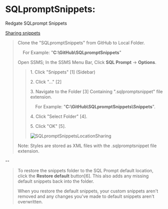 # SQLpromptSnippets:
Redgate SQLprompt Snippets
<p><a href="https://documentation.red-gate.com/sp/sql-code-snippets/sharing-snippets">Sharing snippets</a></p>
<blockquote>
  <p>Clone the "SQLpromptSnippets" from GitHub to Local Folder.</p>
  <p>&nbsp;&nbsp;&nbsp;&nbsp;For Example: "<b>C:\GitHub\SQLpromptSnippets</b>"</p>
  <p>Open SSMS; In the SSMS Menu Bar, Click <b>SQL Prompt</b> → <b>Options</b>.</p>
  <blockquote>
    <p>1. Click "Snippets" [1] (Sidebar)</p>
    <p>2. Click "..." [2]</p>
    <p>3. Navigate to the Folder [3] Containing ".sqlpromptsnippet" file extension.</p>
    <p>&nbsp;&nbsp;&nbsp;&nbsp;For Example: "<b>C:\GitHub\SQLpromptSnippets\Snippets</b>".</p>
    <p>4. Click "Select Folder" [4].</p>
    <p>5. Click "OK" [5].</p>
    <p><img src="https://i.postimg.cc/HLvg794t/SQLprompt-Snippets-Location-Sharing.png" title="SQLpromptSnippetsLocationSharing"/></p>
  </blockquote>
  <p>Note: Styles are stored as XML files with the .sqlpromptsnippet file extension.</p>
</blockquote>
--
<blockquote>
  <p>To restore the snippets folder to the SQL Prompt default location, click the <strong>Restore default</strong> button[6]. This also adds any missing default snippets back into the folder.</p>
  <p>When you restore the default snippets, your custom snippets aren't removed and any changes you've made to default snippets aren't overwritten.</p>
</blockquote>
